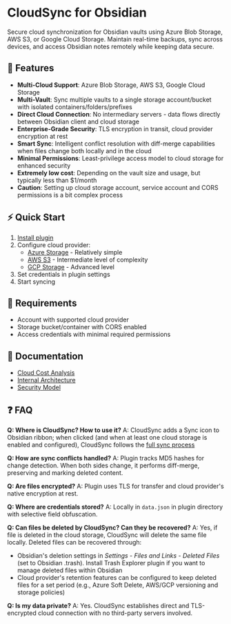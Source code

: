 # CloudSync for Obsidian

Secure cloud synchronization for Obsidian vaults using Azure Blob Storage, AWS S3, or Google Cloud Storage. Maintain real-time backups, sync across devices, and access  Obsidian notes remotely while keeping data secure.

## 🚀 Features

- **Multi-Cloud Support**: Azure Blob Storage, AWS S3, Google Cloud Storage
- **Multi-Vault**: Sync multiple vaults to a single storage account/bucket with isolated containers/folders/prefixes
- **Direct Cloud Connection**: No intermediary servers - data flows directly between Obsidian client and cloud storage
- **Enterprise-Grade Security**: TLS encryption in transit, cloud provider encryption at rest
- **Smart Sync**: Intelligent conflict resolution with diff-merge capabilities when files change both locally and in the cloud
- **Minimal Permissions**: Least-privilege access model to cloud storage for enhanced security
- **Extremely low cost**: Depending on the vault size and usage, but typically less than $1/month
- **Caution**: Setting up cloud storage account, service account and CORS permissions is a bit complex process

## ⚡ Quick Start

1. [Install plugin](doc/install.md)
2. Configure cloud provider:
   - [Azure Storage](doc/azure.md) - Relatively simple
   - [AWS S3](doc/aws.md) - Intermediate level of complexity
   - [GCP Storage](doc/gcp.md) - Advanced level
3. Set credentials in plugin settings
4. Start syncing

## 🔧 Requirements

- Account with supported cloud provider
- Storage bucket/container with CORS enabled
- Access credentials with minimal required permissions

## 📖 Documentation

- [Cloud Cost Analysis](doc/cost.md)
- [Internal Architecture](doc/internals.md)
- [Security Model](doc/security.md)

## ❓ FAQ

**Q: Where is CloudSync? How to use it?**
A: CloudSync adds a Sync icon to Obsidian ribbon; when clicked (and when at least one cloud storage is enabled and configured), CloudSync follows the [full sync process](doc/internals.md)

**Q: How are sync conflicts handled?**
A: Plugin tracks MD5 hashes for change detection. When both sides change, it performs diff-merge, preserving and marking deleted content.

**Q: Are files encrypted?**
A: Plugin uses TLS for transfer and cloud provider's native encryption at rest.

**Q: Where are credentials stored?**
A: Locally in `data.json` in plugin directory with selective field obfuscation.

**Q: Can files be deleted by CloudSync? Can they be recovered?**
A: Yes, if file is deleted in the cloud storage, CloudSync will delete the same file locally. Deleted files can be recovered through:
- Obsidian's deletion settings in *Settings - Files and Links - Deleted Files* (set to Obsidian .trash). Install Trash Explorer plugin if you want to manage deleted files within Obsidian
- Cloud provider's retention features can be configured to keep deleted files for a set period (e.g., Azure Soft Delete, AWS/GCP versioning and storage policies)

**Q: Is my data private?**
A: Yes. CloudSync establishes direct and TLS-encrypted cloud connection with no third-party servers involved.
